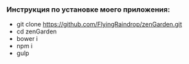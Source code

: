 ### Инструкция по установке моего приложения:

* git clone https://github.com/FlyingRaindrop/zenGarden.git
* cd zenGarden
* bower i
* npm i
* gulp